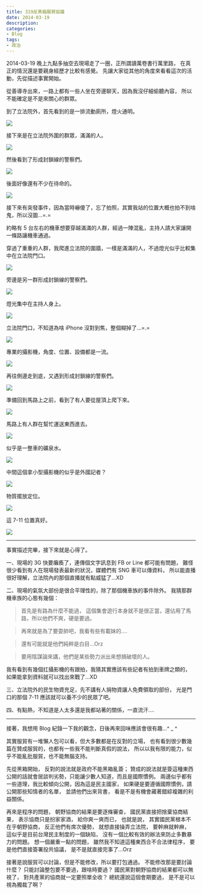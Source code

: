 ```yaml
---
title: 319反黑箱服貿協議
date: 2014-03-19
description:
categories:
- Blog
tags:
- 政治
---
```


2014-03-19 晚上九點多抽空去現場走了一圈，正所謂讀萬卷書行萬里路，
在真正的情況還是要親身經歷才比較有感覺。
先讓大家從其他的角度來看看這次的活動，先從描述事實開始。

從善導寺出來，一路上都有一些人坐在旁邊聊天，因為我沒仔細偷聽內容，
所以不能確定是不是來關心的群眾。

到了立法院外，首先看到的是一排流動廁所，燈火通明。

![](IMG_0809.JPG)

接下來是在立法院外圍的群眾，滿滿的人。

![](IMG_0813.JPG)

然後看到了形成封鎖線的警察們。

![](IMG_0815.JPG)

後面好像還有不少在待命的。

![](IMG_0817.JPG)

接下來有突發事件，因為當時嚇傻了，忘了拍照，其實我站的位置大概也拍不到啥鬼，所以沒圖...=.=

約略有 5 台左右的機車想要穿越滿滿的人群，經過一陣混亂，主持人請大家讓開一條路讓機車通過。

穿過了重重的人群，我爬進立法院的圍牆，一樣是滿滿的人，不過燈光似乎比較集中在立法院門口。

![](IMG_0820.JPG)

旁邊是另一群形成封鎖線的警察們。

![](IMG_0823.JPG)

燈光集中在主持人身上。

![](IMG_0828.JPG)

立法院門口，不知道為啥 iPhone 沒對到焦，整個糊掉了...=.=

![](IMG_0830.JPG)

專業的攝影機，角度、位置、設備都是一流。

![](IMG_0832.JPG)

再往側邊走到底，又遇到形成封鎖線的警察們。

![](IMG_0834.JPG)

準備回到馬路上之前，看到了有人要從屋頂上爬下來。

![](IMG_0836.JPG)

馬路上有人群在幫忙運送東西進去。

![](IMG_0837.JPG)

似乎是一整車的礦泉水。

![](IMG_0838.JPG)

中間這個拿小型攝影機的似乎是外國記者？

![](IMG_0840.JPG)

物質擺放定位。

![](IMG_0843.JPG)

這 7-11 位置真好。

![](IMG_0845.JPG)

--------------------------------

事實描述完畢，接下來就是心得了。

一、現場的 3G 快要癱瘓了，連傳個文字訊息到 FB or Line 都可能有問題，
難怪很少看到有人在現場發表最新的狀況，媒體們有 SNG 車可以傳資料，
所以能直播很好理解，立法院內的那個直播就有點威猛了...XD

二、現場的氣氛大部份是很合平理性的，除了那個機車族的事件除外。
我猜那群機車族的心態有幾個：

> 首先是有路為什麼不能過，
> 這個集會遊行本身就不是很正當，還佔用了馬路，所以他們不爽，硬是要過。

> 再來就是為了要耍帥吧，我看有些有載妹的....

> 還有可能就是他們純粹是白目...Orz

> 要用陰謀論來講，他們是某些勢力派出來想搞破壞的人。

我有看到有幾個扛攝影機的有跟拍，我猜其實應該有些記者有拍到車牌之類的，
如果能拿到資料就可以找出來戰了...XD

三、立法院外的民生物資充足，先不講有人捐物資讓人免費領取的部份，
光是門口的那個 7-11 應該就可以養不少的民眾了吧。

四、有點熱，不知道是人太多還是我都站著的關係，一直流汗....

--------------------------------

接著，我想用 Blog 紀錄一下我的觀念，日後再來回味應該會很有趣...^ _ ^

其實服貿有一堆懶人包可以看，但大多數都是在反對的立場，
也有看到很少數幾篇在贊成服貿的，也都有一些我不能判斷真假的說法，
所以以我有限的能力，似乎不能亂批服貿，也不能無腦支持。

先從黑箱開始，
反對的說法就是政府不能黑箱亂簽；
贊成的說法就是簽這種東西公開的話就會居談判劣勢，只能讓少數人知道，而且是國際慣例。
兩邊似乎都有一些道理，我比較傾向公開，因為這是民主國家，
如果硬是要遵循國際慣例，請公開那些知情者的名單，
並請他們出來背書，
看是不是有機會藏著錯綜複雜的利益關係。

再來是程序的問題，
朝野協商的結果是要逐條審查，
國民黨直接把捨棄協商結果，
表示協商只是扮家家酒，
給你爽一爽而已，
也就是說，
其實國民黨根本不在乎朝野協商，
反正他們有席次優勢，
就想直接操弄立法院，
要幹麻就幹麻，
這似乎是目前台灣民主制度的一個缺陷，
沒有一個比較有效的辦法來防止多數暴力的問題。
想一個嚴重一點的問題，
雖然我不知道這種東西合不合法律程序，
要是他們直接簽署投共協議，
是不是就直接完事了...Orz

接著是說服貿可以討論，但是不能修改，所以要打包通過。
不能修改那是要討論什麼？
只能討論整包要不要過，跟啥時要過？
國民黨對朝野協商的結果都可以無視了，
對共產黨的協商就一定要照單全收？
總統還說這個會期要過，
是不是可以視為獨裁了啊？
